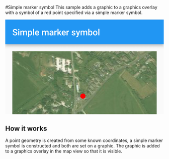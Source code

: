 #Simple marker symbol
This sample adds a graphic to a graphics overlay with a symbol of a red point specified via a simple marker symbol.

![Simple Marker Symbol app screenshot](simple-marker-symbol.png)

## How it works
A point geometry is created from some known coordinates, a simple marker symbol is constructed and both are set on a graphic. The graphic is added to a graphics overlay in the map view so that it is visible.
